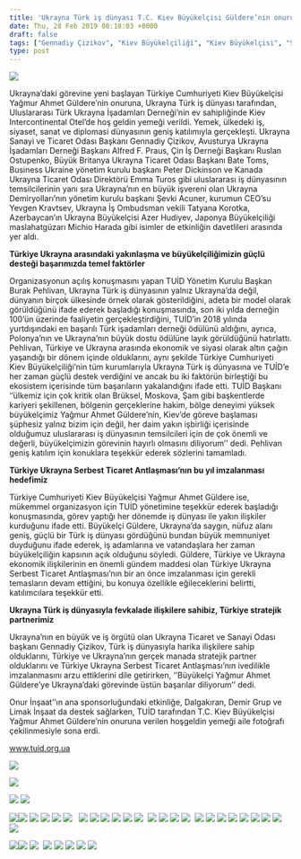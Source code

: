 ```yaml
---
title: 'Ukrayna Türk iş dünyası T.C. Kiev Büyükelçisi Güldere’nin onuruna hoş geldin yemeği verdi'
date: Thu, 28 Feb 2019 08:18:03 +0000
draft: false
tags: ["Gennadiy Çizikov", "Kiev Büyükelçiliği", "Kiev Büyükelçisi", "Şevki Acuner", "TUİD (Türk Ukrayna İşadamları Derneği)", "Ukrayna Türk Toplumu", "Ukrayna Türk toplumu", "Yağmur Ahmet Güldere"]
type: post
---
```


![](https://burakpehlivan.org/wp-content/uploads/2019/02/IMG_5781-115-1.jpg)

Ukrayna’daki görevine yeni başlayan Türkiye Cumhuriyeti Kiev Büyükelçisi Yağmur Ahmet Güldere’nin onuruna, Ukrayna Türk iş dünyası tarafından, Uluslararası Türk Ukrayna İşadamları Derneği’nin ev sahipliğinde Kiev Intercontinental Otel’de hoş geldin yemeği verildi. Yemek, ülkedeki iş, siyaset, sanat ve diplomasi dünyasının geniş katılımıyla gerçekleşti. Ukrayna Sanayi ve Ticaret Odası Başkanı Gennadiy Çizikov, Avusturya Ukrayna İşadamları Derneği Başkanı Alfred F. Praus, Çin İş Derneği Başkanı Ruslan Ostupenko, Büyük Britanya Ukrayna Ticaret Odası Başkanı Bate Toms, Business Ukraine yönetim kurulu başkanı Peter Dickinson ve Kanada Ukrayna Ticaret Odası Direktörü Emma Turos gibi uluslararası iş dünyasının temsilcilerinin yanı sıra Ukrayna’nın en büyük işvereni olan Ukrayna Demiryolları’nın yönetim kurulu başkanı Şevki Acuner, kurumun CEO’su Yevgen Kravtsev, Ukrayna İş Ombudsman vekili Tatyana Korotka, Azerbaycan’ın Ukrayna Büyükelçisi Azer Hudiyev, Japonya Büyükelçiliği maslahatgüzarı Michio Harada gibi isimler de etkinliğin davetlileri arasında yer aldı.

**Türkiye Ukrayna arasındaki yakınlaşma ve büyükelçiliğimizin güçlü desteği başarımızda temel faktörler**

Organizasyonun açılış konuşmasını yapan TUİD Yönetim Kurulu Başkan Burak Pehlivan, Ukrayna Türk iş dünyasının yalnız Ukrayna’da değil, dünyanın birçok ülkesinde örnek olarak gösterildiğini, adeta bir model olarak görüldüğünü ifade ederek başladığı konuşmasında, son iki yılda derneğin 100’ün üzerinde faaliyetin gerçekleştirdiğini, TUİD’in 2018 yılında yurtdışındaki en başarılı Türk işadamları derneği ödülünü aldığını, ayrıca, Polonya’nın ve Ukrayna’nın büyük dostu ödülüne layık görüldüğünü hatırlattı. Pehlivan, Türkiye ve Ukrayna arasında ekonomik ve siyasi olarak altın çağın yaşandığı bir dönem içinde olduklarını, aynı şekilde Türkiye Cumhuriyeti Kiev Büyükelçiliği’nin tüm kurumlarıyla Ukrayna Türk iş dünyasına ve TUİD’e her zaman güçlü destek verdiğini ve ancak bu iki faktörün birleştiği bu ekosistem içerisinde tüm başarıların yakalandığını ifade etti. TUİD Başkanı ‘’ülkemiz için çok kritik olan Brüksel, Moskova, Şam gibi başkentlerde kariyeri şekillenen, bölgenin gerçeklerine hakim, bölge deneyimi yüksek büyükelçimiz Yağmur Ahmet Güldere’nin, Kiev’de göreve başlaması şüphesiz yalnız bizim için değil, her daim yakın işbirliği içerisinde olduğumuz uluslararası iş dünyasının temsilcileri için de çok önemli ve değerli, büyükelçimizin görevinin hayırlı olmasını diliyorum’’ dedi. Pehlivan geniş katılım için konuklara teşekkür ederek sözlerini tamamladı.

**Türkiye Ukrayna Serbest Ticaret Antlaşması’nın bu yıl imzalanması hedefimiz**

Türkiye Cumhuriyeti Kiev Büyükelçisi Yağmur Ahmet Güldere ise, mükemmel organizasyon için TUİD yönetimine teşekkür ederek başladığı konuşmasında, görev yaptığı her dönemde iş dünyası ile yakın ilişkiler kurduğunu ifade etti. Büyükelçi Güldere, Ukrayna’da saygın, nüfuz alanı geniş, güçlü bir Türk iş dünyası gördüğünü bundan büyük memnuniyet duyduğunu ifade ederek, iş adamlarına ve vatandaşlara her zaman büyükelçiliğin kapsının açık olduğunu söyledi. Güldere, Türkiye ve Ukrayna ekonomik ilişkilerinin en önemli gündem maddesi olan Türkiye Ukrayna Serbest Ticaret Antlaşması’nın bir an önce imzalanması için gerekli temasların devam ettiğini, bu konuya özellikle eğileceklerini belirtti, katılımcılara teşekkür etti.

**Ukrayna Türk iş dünyasıyla fevkalade ilişkilere sahibiz, Türkiye stratejik partnerimiz**

Ukrayna’nın en büyük ve iş örgütü olan Ukrayna Ticaret ve Sanayi Odası başkanı Gennadiy Çizikov, Türk iş dünyasıyla harika ilişkilere sahip olduklarını, Türkiye ve Ukrayna’nın gerçek manada stratejik partner olduklarını ve Türkiye Ukrayna Serbest Ticaret Antlaşması’nın ivedilikle imzalanmasını arzu ettiklerini dile getirirken, ‘’Büyükelçi Yağmur Ahmet Güldere’ye Ukrayna’daki görevinde üstün başarılar diliyorum’’ dedi.

Onur İnşaat’’ın ana sponsorluğundaki etkinliğe, Dalgakıran, Demir Grup ve Limak İnşaat da destek sağlarken, TUİD tarafından T.C. Kiev Büyükelçisi Yağmur Ahmet Güldere’nin onuruna verilen hoşgeldin yemeği aile fotoğrafı çekilinmesiyle sona erdi.

www.tuid.org.ua

![](https://burakpehlivan.org/wp-content/uploads/2019/02/IMG_5965-175.jpg)

![](https://burakpehlivan.org/wp-content/uploads/2019/02/IMG_5638-70.jpg)

![](https://burakpehlivan.org/wp-content/uploads/2019/02/IMG_5613-61.jpg) ![](https://burakpehlivan.org/wp-content/uploads/2019/02/IMG_5606-58.jpg)

![](https://burakpehlivan.org/wp-content/uploads/2019/02/IMG_5619-65.jpg)![](https://burakpehlivan.org/wp-content/uploads/2019/02/IMG_5598-55.jpg) ![](https://burakpehlivan.org/wp-content/uploads/2019/02/IMG_5577-47.jpg) ![](https://burakpehlivan.org/wp-content/uploads/2019/02/IMG_5569-45.jpg) ![](https://burakpehlivan.org/wp-content/uploads/2019/02/IMG_5543-37.jpg) ![](https://burakpehlivan.org/wp-content/uploads/2019/02/IMG_5536-35.jpg)   ![](https://burakpehlivan.org/wp-content/uploads/2019/02/IMG_5506-22.jpg) ![](https://burakpehlivan.org/wp-content/uploads/2019/02/IMG_5501-20.jpg) ![](https://burakpehlivan.org/wp-content/uploads/2019/02/IMG_5497-19.jpg) ![](https://burakpehlivan.org/wp-content/uploads/2019/02/IMG_5484-12.jpg) ![](https://burakpehlivan.org/wp-content/uploads/2019/02/IMG_5479-10.jpg) ![](https://burakpehlivan.org/wp-content/uploads/2019/02/IMG_5469-7.jpg)  ![](https://burakpehlivan.org/wp-content/uploads/2019/02/IMG_5464-3.jpg) ![](https://burakpehlivan.org/wp-content/uploads/2019/02/IMG_5463-2.jpg) ![](https://burakpehlivan.org/wp-content/uploads/2019/02/IMG_5459-1.jpg) ![](https://burakpehlivan.org/wp-content/uploads/2019/02/IMG_5976-177.jpg)  ![](https://burakpehlivan.org/wp-content/uploads/2019/02/IMG_5944-170.jpg) ![](https://burakpehlivan.org/wp-content/uploads/2019/02/IMG_5941-168.jpg) ![](https://burakpehlivan.org/wp-content/uploads/2019/02/IMG_5925-163.jpg) ![](https://burakpehlivan.org/wp-content/uploads/2019/02/IMG_5897-155.jpg) ![](https://burakpehlivan.org/wp-content/uploads/2019/02/IMG_5887-151.jpg) ![](https://burakpehlivan.org/wp-content/uploads/2019/02/IMG_5828-131.jpg) ![](https://burakpehlivan.org/wp-content/uploads/2019/02/IMG_5812-126.jpg) ![](https://burakpehlivan.org/wp-content/uploads/2019/02/IMG_5809-125.jpg) ![](https://burakpehlivan.org/wp-content/uploads/2019/02/IMG_5783-117.jpg)

![](https://burakpehlivan.org/wp-content/uploads/2019/02/IMG_5626-66.jpg)![](https://burakpehlivan.org/wp-content/uploads/2019/02/IMG_5767-110.jpg) ![](https://burakpehlivan.org/wp-content/uploads/2019/02/IMG_5754-8.jpg)  ![](https://burakpehlivan.org/wp-content/uploads/2019/02/IMG_5727-101.jpg) ![](https://burakpehlivan.org/wp-content/uploads/2019/02/IMG_5715-94.jpg) ![](https://burakpehlivan.org/wp-content/uploads/2019/02/IMG_5705-5.jpg) ![](https://burakpehlivan.org/wp-content/uploads/2019/02/IMG_5680-85.jpg) ![](https://burakpehlivan.org/wp-content/uploads/2019/02/IMG_5664-80.jpg)